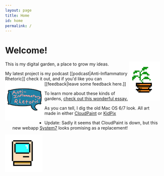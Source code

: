 ```yaml
---
layout: page
title: Home
id: home
permalink: /
---
```


# Welcome! 
<img src = "/assets/potted-plant.png" style = "float: right" alt="Potted Plant"/>
This is my digital garden, a place to grow my ideas. 

My latest project is my podcast [[podcast|Anti-Inflammatory Rhetoric]] check it out, and if you'd like you can [[feedback|leave some feedback here.]]
<img src = "/assets/AIR_logo_current_small.png" style = "float: left" alt="AIR logo"/>

To learn more about these kinds of gardens, [check out this wonderful essay.](https://maggieappleton.com/garden-history)

As you can tell, I dig the old Mac OS 6/7 look. All art made in either [CloudPaint](https://www.cloudpaint.com/imageeditor) or [KidPix](https://kidpix.app/)
- Update: Sadly it seems that CloudPaint is down, but this new webapp [System7](https://system7.app/) looks promising as a replacement! 

![Mac Plus](/assets/mac.png)